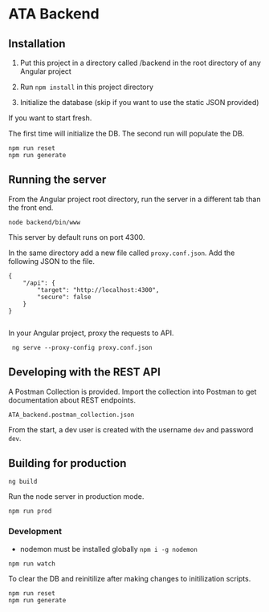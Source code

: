 # ATA Backend

## Installation

1. Put this project in a directory called /backend in the root directory of any Angular project

2. Run `npm install` in this project directory

3. Initialize the database (skip if you want to use the static JSON provided)

If you want to start fresh. 

The first time will initialize the DB.
The second run will populate the DB.


```
npm run reset
npm run generate
```

## Running the server

From the Angular project root directory, run the server in a different tab than the front end.

```
node backend/bin/www
```

This server by default runs on port 4300.


In the same directory add a new file called `proxy.conf.json`. Add the following JSON to the file.

```
{
    "/api": {
        "target": "http://localhost:4300",
        "secure": false
    }
}
  
```

In your Angular project, proxy the requests to API.

```
 ng serve --proxy-config proxy.conf.json
```

## Developing with the REST API


A Postman Collection is provided. Import the collection into Postman to get documentation about REST endpoints.

`ATA_backend.postman_collection.json`

From the start, a dev user is created with the username `dev` and password `dev`.


## Building for production

```
ng build
```

Run the node server in production mode.

```
npm run prod
```

### Development

* nodemon must be installed globally `npm i -g nodemon`

```
npm run watch
```

To clear the DB and reinitilize after making changes to initilization scripts.

```
npm run reset
npm run generate
```






